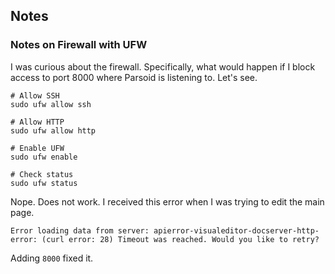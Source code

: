 ## Notes

### Notes on Firewall with UFW

I was curious about the firewall. Specifically, what would happen if I block access to port 8000 where Parsoid is listening to. Let's see.

```
# Allow SSH
sudo ufw allow ssh

# Allow HTTP
sudo ufw allow http

# Enable UFW
sudo ufw enable

# Check status
sudo ufw status
```

Nope. Does not work. I received this error when I was trying to edit the main page.

```
Error loading data from server: apierror-visualeditor-docserver-http-error: (curl error: 28) Timeout was reached. Would you like to retry?
```

Adding `8000` fixed it.